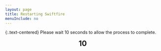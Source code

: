 ```yaml
---
layout: page
title: Restarting Swiftfire
menuInclude: no
---
```

{:.text-centered}
Please wait 10 seconds to allow the process to complete.

<script type = "text/javascript">

var timeInSecs;
var ticker;

function startTimer(secs){
   timeInSecs = parseInt(secs)-1;
   ticker = setInterval("tick()",1000);   // every second
}

function tick() {
   var secs = timeInSecs;
   if (secs>0) {
      timeInSecs--;
   } else {
      clearInterval(ticker); // stop counting at zero
      window.location.href = "/serveradmin";
   }
   document.getElementById("countdown").innerHTML = secs;
}

startTimer(10);  // 10 seconds 

</script>

<div style="text-align:center;">
<span id="countdown" style="font-weight:bold; font-size:24px;">10</span>
</div>